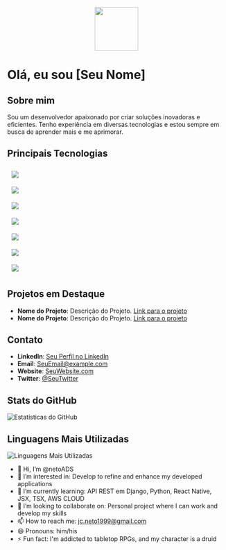 <div id="header" align="center">
  <img src="https://media.giphy.com/media/M9gbBd9nbDrOTu1Mqx/giphy.gif" width="100"/>
</div>

# Olá, eu sou [Seu Nome]

## Sobre mim
Sou um desenvolvedor apaixonado por criar soluções inovadoras e eficientes. Tenho experiência em diversas tecnologias e estou sempre em busca de aprender mais e me aprimorar.

## Principais Tecnologias

<div style="display: flex; flex-wrap: wrap;">
  <div style="flex: 50%; padding: 10px;">
    <img src="https://img.icons8.com/color/48/000000/javascript.png"/>
  </div>
  <div style="flex: 50%; padding: 10px;">
    <img src="https://img.icons8.com/color/48/000000/typescript.png"/>
  </div>
  <div style="flex: 50%; padding: 10px;">
    <img src="https://img.icons8.com/color/48/000000/react-native.png"/>
  </div>
  <div style="flex: 50%; padding: 10px;">
    <img src="https://img.icons8.com/color/48/000000/python.png"/>
  </div>
  <div style="flex: 50%; padding: 10px;">
    <img src="https://img.icons8.com/color/48/000000/docker.png"/>
  </div>
  <div style="flex: 50%; padding: 10px;">
    <img src="https://img.icons8.com/color/48/000000/amazon-web-services.png"/>
  </div>
  <div style="flex: 50%; padding: 10px;">
    <img src="https://img.icons8.com/color/48/000000/php.png"/>
  </div>
</div>

## Projetos em Destaque

- **Nome do Projeto**: Descrição do Projeto. [Link para o projeto](URL)
- **Nome do Projeto**: Descrição do Projeto. [Link para o projeto](URL)

## Contato

- **LinkedIn**: [Seu Perfil no LinkedIn](URL)
- **Email**: SeuEmail@example.com
- **Website**: [SeuWebsite.com](URL)
- **Twitter**: [@SeuTwitter](https://twitter.com/SeuTwitter)

## Stats do GitHub

![Estatísticas do GitHub](https://github-readme-stats.vercel.app/api?username=SeuNomeDeUsuário&show_icons=true&theme=dark)

## Linguagens Mais Utilizadas

![Linguagens Mais Utilizadas](https://github-readme-stats.vercel.app/api/top-langs/?username=SeuNomeDeUsuário&layout=compact&theme=dark)





- 👋 Hi, I’m @netoADS
- 👀 I’m interested in: Develop to refine and enhance my developed applications
- 🌱 I’m currently learning: API REST em Django, Python, React Native, JSX, TSX, AWS CLOUD 
- 💞️ I’m looking to collaborate on: Personal project where I can work and develop my skills
- 📫 How to reach me: jc.neto1999@gmail.com
- 😄 Pronouns: him/his
- ⚡ Fun fact: I'm addicted to tabletop RPGs, and my character is a druid

<!---
netoADS/netoADS is a ✨ special ✨ repository because its `README.md` (this file) appears on your GitHub profile.
You can click the Preview link to take a look at your changes.
--->
